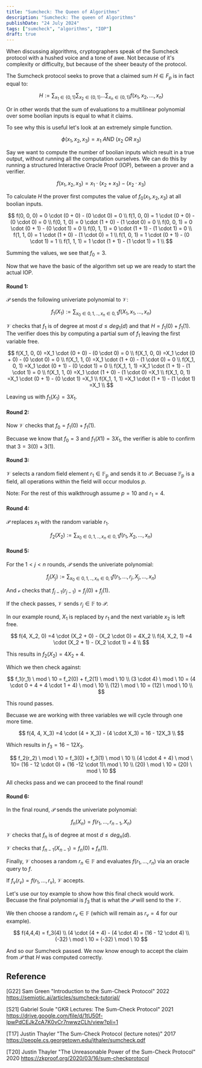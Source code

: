 ```yaml
---
title: "Sumcheck: The Queen of Algorithms"
description: "Sumcheck: The queen of Algorithms"
publishDate: "24 July 2024"
tags: ["sumcheck", "algorithms", "IOP"]
draft: true 
---
```


When discussing algorithms, cryptographers speak of the Sumcheck protocol with a hushed voice and a tone of awe.  Not because of it's complexity or difficulty, but because of the sheer beauty of the protocol.

The Sumcheck protocol seeks to prove that a claimed sum $H \in F_p$ is in fact equal to:

$$
H := \sum_{x_1 \in \{0,1\}} \sum_{x_2 \in \{0,1\}}... \sum_{x_n \in \{0,1\}} f(x_1, x_2,...,x_n)
$$

Or in other words that the sum of evaluations to a multilinear polynomial over some boolian inputs is equal to what it claims.

To see why this is useful let's look at an extremely simple function.

$$
\phi(x_1, x_2, x_3) = x_1 \ AND \ (x_2 \ OR \ x_3)
$$

Say we want to compute the number of boolian inputs which result in a true output, without running all the computation ourselves.  We can do this by running a structured Interactive Oracle Proof (IOP), between a prover and a verifier.


$$
f(x_1, x_2, x_3) = x_1 \cdot (x_2 + x_3) - (x_2 \cdot x_3)
$$

To calculate $H$ the prover first computes the value of $f_0(x_1, x_2, x_3)$ at all boolian inputs.

$$
f(0, 0, 0) = 0 \cdot (0 + 0) - (0 \cdot 0) = 0 \\
f(1, 0, 0) = 1 \cdot (0 + 0) - (0 \cdot 0) = 0 \\
f(0, 1, 0) = 0 \cdot (1 + 0) - (1 \cdot 0) = 0 \\
f(0, 0, 1) = 0 \cdot (0 + 1) - (0 \cdot 1) = 0 \\ 
f(0, 1, 1) = 0 \cdot (1 + 1) - (1 \cdot 1) = 0 \\ 
f(1, 1, 0) = 1 \cdot (1 + 0) - (1 \cdot 0) = 1 \\ 
f(1, 0, 1) = 1 \cdot (0 + 1) - (0 \cdot 1) = 1 \\
f(1, 1, 1) = 1 \cdot (1 + 1) - (1 \cdot 1) = 1 \\
$$

Summing the values, we see that $f_0 = 3$.

Now that we have the basic of the algorithm set up we are ready to start the actual IOP.

#### Round 1:

$\mathcal{P}$ sends the following univeriate polynomial to $\mathcal{V}$:

$$
f_1(X_1) := \sum_{x_0 \in {0,1},.., x_n \in {0,1}} f(X_1, x_1,..., x_n)
$$

$\mathcal{V}$ checks that $f_1$ is of degree at most $d \le deg_1(d)$ and that $H = f_1(0) + f_1(1)$.  The verifier does this by computing a partial sum of $f_1$ leaving the first variable free.

$$
f(X_1, 0, 0) =X_1  \cdot (0 + 0) - (0 \cdot 0) = 0 \\
f(X_1, 0, 0) =X_1  \cdot (0 + 0) - (0 \cdot 0) = 0 \\
f(X_1, 1, 0) =X_1  \cdot (1 + 0) - (1 \cdot 0) = 0 \\
f(X_1, 0, 1) =X_1  \cdot (0 + 1) - (0 \cdot 1) = 0 \\ 
f(X_1, 1, 1) =X_1  \cdot (1 + 1) - (1 \cdot 1) = 0 \\ 
f(X_1, 1, 0) =X_1  \cdot (1 + 0) - (1 \cdot 0) =X_1 \\ 
f(X_1, 0, 1) =X_1  \cdot (0 + 1) - (0 \cdot 1) =X_1 \\
f(X_1, 1, 1) =X_1  \cdot (1 + 1) - (1 \cdot 1) =X_1 \\
$$

Leaving us with $f_1(X_1) = 3X_1$.

#### Round 2:

Now $\mathcal{V}$ checks that $f_0 = f_1(0) + f_1(1)$.

Becuase we know that $f_0 = 3$ and $f_1(X1) = 3X_1$, the verifier is able to confirm that $3 = 3(0) + 3(1)$.

#### Round 3:

$\mathcal{V}$ selects a random field element $r_1 \in \mathbb{F_p}$ and sends it to $\mathcal{P}$. Becuase $\mathbb{F_p}$ is a field, all operations within the field will occur modulos $p$.

Note: For the rest of this walkthrough assume $p=10$ and $r_1=4$.

#### Round 4:

$\mathcal{P}$ replaces $x_1$ with the random variable $r_1$.

$$
f_2(X_2) := \sum_{x_0 \in {0,1},.., x_n \in {0,1}} f(r_1, X_2,..., x_n)
$$

#### Round 5:

For the $1 < j < n$ rounds, $\mathcal{P}$ sends the univeriate polynomial:

$$
f_j(X_j) := \sum_{x_0 \in {0,1},.., x_n \in {0,1}} f(r_1,...,r_j,X_j,..., x_n)
$$

And $\mathcal{v}$ checks that $f_{j-1}(r_{j-1}) = f_j(0) + f_j(1)$.

If the check passes, $\mathcal{V}$ sends $r_j \in \mathbb{F}$ to $\mathcal{P}$.

In our example round, $X_1$ is replaced by $r_1$ and the next variable $x_2$ is left free. 

$$
f(4, X_2, 0) =4  \cdot (X_2 + 0) - (X_2 \cdot 0) = 4X_2 \\
f(4, X_2, 1) =4  \cdot (X_2 + 1) - (X_2 \cdot 1) = 4 \\ 
$$

This results in $f_2(X_2) = 4X_2 + 4$. 

Which we then check against:

$$
f_1(r_1) \ mod \ 10 = f_2(0) + f_2(1) \ mod \ 10 \\
(3 \cdot 4) \ mod \ 10 = (4 \cdot 0 + 4 + 4 \cdot 1 + 4) \ mod \ 10 \\
(12) \ mod \ 10 = (12) \ mod \ 10 \\
$$

This round passes.

Becuase we are working with three variables we will cycle through one more time.

$$
f(4, 4, X_3) =4  \cdot (4 + X_3) - (4 \cdot X_3) = 16 - 12X_3 \\
$$

Which results in $f_3 = 16 - 12X_3$.

$$
f_2(r_2) \ mod \ 10 = f_3(0) + f_3(1) \ mod \ 10 \\
(4 \cdot 4 + 4) \ mod \ 10= (16 - 12 \cdot 0) + (16 -12 \cdot 1)\ mod \ 10 \\
(20) \ mod \ 10 = (20) \ mod \ 10
$$

All checks pass and we can proceed to the final round!

#### Round 6:

In the final round, $\mathcal{P}$ sends the univeriate polynomial:

$$
f_n(X_n) = f(r_1, ..., r_{n-1}, X_n)
$$

$\mathcal{V}$ checks that $f_n$ is of degree at most $d \le deg_n(d)$. 

$\mathcal{V}$ checks that $f_{n-1}(X_{n-1}) = f_n(0) + f_n(1)$.

Finally, $\mathcal{V}$ chooses a random $r_n \in \mathbb{F}$ and evaluates $f(r_1,...,r_n)$ via an oracle query to $f$.

If $f_v(r_v)= f(r_1,...,r_v)$, $\mathcal{V}$ accepts. 

Let's use our toy example to show how this final check would work.  Becuase the final polynomial is $f_3$ that is what the $\mathcal{P}$ will send to the $\mathcal{V}$.

We then choose a random $r_v \in \mathbb{F}$ (which will remain as $r_v = 4$ for our example).

$$
f(4,4,4) = f_3(4) \\
 (4 \cdot (4 + 4) - (4 \cdot 4) = (16 - 12 \cdot 4) \\ 
 (-32) \ mod \ 10 = (-32) \ mod \ 10
$$


And so our Sumcheck passed.  We now know enough to accept the claim from $\mathcal{P}$ that $H$ was computed correctly. 

## Reference

[G22] Sam Green "Introduction to the Sum-Check Protocol" 2022                        https://semiotic.ai/articles/sumcheck-tutorial/

[S21] Gabriel Soule "GKR Lectures: The Sum-Check Protocol" 2021 https://drive.google.com/file/d/1tU50f-IpwPdCEJkZcA7K0vCr7nwwzCLh/view?pli=1

[T17] Justin Thayler "The Sum-Check Protocol (lecture notes)" 2017 https://people.cs.georgetown.edu/jthaler/sumcheck.pdf

[T20] Justin Thayler "The Unreasonable Power of the Sum-Check  Protocol" 2020
https://zkproof.org/2020/03/16/sum-checkprotocol

